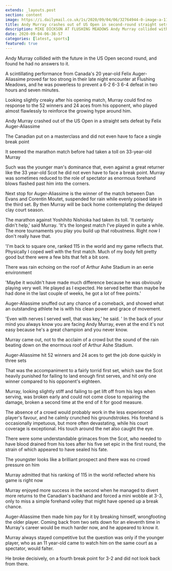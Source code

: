 ```yaml
---
extends: _layouts.post
section: content
image: https://i.dailymail.co.uk/1s/2020/09/04/06/32764944-0-image-a-11_1599197235721.jpg 
title: Andy Murray crashes out of US Open in second-round straight sets defeat by Felix Auger-Aliassime  
description: MIKE DICKSON AT FLUSHING MEADOWS Andy Murray collided with the future in the US Open second round, and found he had no answers to it. He looked creaky after his opening marathon match. 
date: 2020-09-04-06-38-57 
categories: [latest, sports] 
featured: true 
--- 
```

Andy Murray collided with the future in the US Open second round, and found he had no answers to it.

A scintillating performance from Canada's 20 year-old Felix Auger-Aliassime proved far too strong in their late night encounter at Flushing Meadows, and he was powerless to prevent a 6-2 6-3 6-4 defeat in two hours and seven minutes.

Looking slightly creaky after his opening match, Murray could find no response to the 52 winners and 24 aces from his opponent, who played almost flawlessly to reinforce the growing hype around him.

Andy Murray crashed out of the US Open in a straight sets defeat by Felix Auger-Aliassime

The Canadian put on a masterclass and did not even have to face a single break point 

It seemed the marathon match before had taken a toll on 33-year-old Murray 

Such was the younger man's dominance that, even against a great returner like the 33 year-old Scot he did not even have to face a break point. Murray was sometimes reduced to the role of spectator as enormous forehand blows flashed past him into the corners.

Next stop for Auger-Aliassime is the winner of the match between Dan Evans and Corentin Moutet, suspended for rain while evenly poised late in the third set. By then Murray will be back home contemplating the delayed clay court season.

The marathon against Yoshihito Nishioka had taken its toll. 'It certainly didn't help,' said Murray. 'It's the longest match I've played in quite a while. The more tournaments you play you build up that robustness. Right now I don't really have that.

'I'm back to square one, ranked 115 in the world and my game reflects that. Physically I coped well with the first match. Much of my body felt pretty good but there were a few bits that felt a bit sore.

There was rain echoing on the roof of Arthur Ashe Stadium in an eerie environment 

'Maybe it wouldn't have made much difference because he was obviously playing very well. He played as I expected. He served better than maybe he had done in the last couple of weeks, he got a lot of free points.'

Auger-Aliassime snuffed out any chance of a comeback, and showed what an outstanding athlete he is with his clean power and grace of movement.

'Even with nerves I served well, that was key,' he said. ' In the back of your mind you always know you are facing Andy Murray, even at the end it's not easy because he's a great champion and you never know.

Murray came out, not to the acclaim of a crowd but the sound of the rain beating down on the enormous roof of Arthur Ashe Stadium.

Auger-Aliassime hit 52 winners and 24 aces to get the job done quickly in three sets 

That was the accompaniment to a fairly torrid first set, which saw the Scot heavily punished for failing to land enough first serves, and hit only one winner compared to his opponent's eighteen.

Murray, looking slightly stiff and failing to get lift off from his legs when serving, was broken early and could not come close to repairing the damage, broken a second time at the end of it for good measure.

The absence of a crowd would probably work in the less experienced player's favour, and he calmly crunched his groundstrokes. His forehand is occasionally impetuous, but more often devastating, while his court coverage is exceptional. His touch around the net also caught the eye.

There were some understandable grimaces from the Scot, who needed to have blood drained from his toes after his five set epic in the first round, the strain of which appeared to have sealed his fate.

The youngster looks like a brilliant prospect and there was no crowd pressure on him 

Murray admitted that his ranking of 115 in the world reflected where his game is right now 

Murray enjoyed more success in the second when he managed to divert more returns to the Canadian's backhand and forced a mini wobble at 3-3, only to miss a simple forehand volley that might have opened up a break chance.

Auger-Aliassime then made him pay for it by breaking himself, wrongfooting the older player. Coming back from two sets down for an eleventh time in Murray's career would be much harder now, and he appeared to know it.

Murray always stayed competitive but the question was only if the younger player, who as an 11 year-old came to watch him on the same court as a spectator, would falter. 

He broke decisively, on a fourth break point for 3-2 and did not look back from there.

